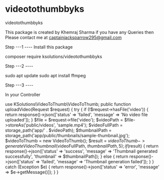 # videotothumbbyks
videotothumbbyks

This package is created by Khemraj Sharma
if you have any Queries then Please contact me at captainjacksparrow295@gmail.com


Step ---1 ----
Install this package 

composer require ksolutions/videotothumbbyks



Step ---2 ----

sudo apt update
sudo apt install ffmpeg

Step ---3 ----

In your Controller 

use KSolutions\VideoToThumb\VideoToThumb;
public function uploadVideo(Request $request)
{
    try {
        if (!$request->hasFile('video')) {
            return response()->json(['status' => 'failed', 'message' => 'No video file uploaded']);
        }
        $file = $request->file('video');
        $videoPath = $file->storeAs('public/videos', 'sample.mp4');
        $videoFullPath = storage_path('app/' . $videoPath);
        $thumbnailPath = storage_path('app/public/thumbnails/sample-thumbnail.jpg');
        $videoToThumb = new VideoToThumb();
        $result = $videoToThumb->generateVideoThumbnail($videoFullPath, $thumbnailPath, 5);
        if ($result) {
            return response()->json(['status' => 'success', 'message' => 'Thumbnail generated successfully', 'thumbnail' => $thumbnailPath]);
        } else {
            return response()->json(['status' => 'failed', 'message' => 'Thumbnail generation failed']);
        }
    } catch (Exception $e) {
        return response()->json(['status' => 'error', 'message' => $e->getMessage()]);
    }
}